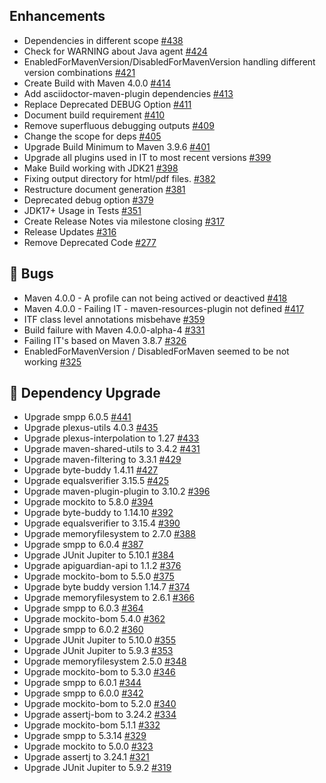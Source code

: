## Enhancements

- Dependencies in different scope [#438](https://github.com/khmarbaise/maven-it-extension/issues/438)
- Check for WARNING about Java agent [#424](https://github.com/khmarbaise/maven-it-extension/issues/424)
- EnabledForMavenVersion/DisabledForMavenVersion handling different version combinations [#421](https://github.com/khmarbaise/maven-it-extension/issues/421)
- Create Build with Maven 4.0.0 [#414](https://github.com/khmarbaise/maven-it-extension/issues/414)
- Add asciidoctor-maven-plugin dependencies [#413](https://github.com/khmarbaise/maven-it-extension/issues/413)
- Replace Deprecated DEBUG Option [#411](https://github.com/khmarbaise/maven-it-extension/issues/411)
- Document build requirement [#410](https://github.com/khmarbaise/maven-it-extension/issues/410)
- Remove superfluous debugging outputs [#409](https://github.com/khmarbaise/maven-it-extension/issues/409)
- Change the scope for deps [#405](https://github.com/khmarbaise/maven-it-extension/issues/405)
- Upgrade Build Minimum to Maven 3.9.6 [#401](https://github.com/khmarbaise/maven-it-extension/issues/401)
- Upgrade all plugins used in IT to most recent versions [#399](https://github.com/khmarbaise/maven-it-extension/issues/399)
- Make Build working with JDK21 [#398](https://github.com/khmarbaise/maven-it-extension/issues/398)
- Fixing output directory for html/pdf files. [#382](https://github.com/khmarbaise/maven-it-extension/issues/382)
- Restructure document generation [#381](https://github.com/khmarbaise/maven-it-extension/issues/381)
- Deprecated debug option [#379](https://github.com/khmarbaise/maven-it-extension/issues/379)
- JDK17+ Usage in Tests [#351](https://github.com/khmarbaise/maven-it-extension/issues/351)
- Create Release Notes via milestone closing [#317](https://github.com/khmarbaise/maven-it-extension/issues/317)
- Release Updates [#316](https://github.com/khmarbaise/maven-it-extension/issues/316)
- Remove Deprecated Code [#277](https://github.com/khmarbaise/maven-it-extension/issues/277)

## :lady_beetle: Bugs

- Maven 4.0.0 - A profile can not being actived or deactived  [#418](https://github.com/khmarbaise/maven-it-extension/issues/418)
- Maven 4.0.0 - Failing IT - maven-resources-plugin not defined [#417](https://github.com/khmarbaise/maven-it-extension/issues/417)
- ITF class level annotations misbehave [#359](https://github.com/khmarbaise/maven-it-extension/issues/359)
- Build failure with Maven 4.0.0-alpha-4 [#331](https://github.com/khmarbaise/maven-it-extension/issues/331)
- Failing IT's based on Maven 3.8.7 [#326](https://github.com/khmarbaise/maven-it-extension/issues/326)
- EnabledForMavenVersion / DisabledForMaven seemed to be not working [#325](https://github.com/khmarbaise/maven-it-extension/issues/325)

## :hammer: Dependency Upgrade

- Upgrade smpp 6.0.5 [#441](https://github.com/khmarbaise/maven-it-extension/issues/441)
- Upgrade plexus-utils 4.0.3 [#435](https://github.com/khmarbaise/maven-it-extension/issues/435)
- Upgrade plexus-interpolation to 1.27 [#433](https://github.com/khmarbaise/maven-it-extension/issues/433)
- Upgrade maven-shared-utils to 3.4.2 [#431](https://github.com/khmarbaise/maven-it-extension/issues/431)
- Upgrade maven-filtering to 3.3.1 [#429](https://github.com/khmarbaise/maven-it-extension/issues/429)
- Upgrade byte-buddy 1.4.11 [#427](https://github.com/khmarbaise/maven-it-extension/issues/427)
- Upgrade equalsverifier 3.15.5 [#425](https://github.com/khmarbaise/maven-it-extension/issues/425)
- Upgrade maven-plugin-plugin to 3.10.2 [#396](https://github.com/khmarbaise/maven-it-extension/issues/396)
- Upgrade mockito to 5.8.0 [#394](https://github.com/khmarbaise/maven-it-extension/issues/394)
- Upgrade byte-buddy to 1.14.10 [#392](https://github.com/khmarbaise/maven-it-extension/issues/392)
- Upgrade equalsverifier to 3.15.4 [#390](https://github.com/khmarbaise/maven-it-extension/issues/390)
- Upgrade memoryfilesystem to 2.7.0 [#388](https://github.com/khmarbaise/maven-it-extension/issues/388)
- Upgrade smpp to 6.0.4 [#387](https://github.com/khmarbaise/maven-it-extension/issues/387)
- Upgrade JUnit Jupiter to 5.10.1 [#384](https://github.com/khmarbaise/maven-it-extension/issues/384)
- Upgrade apiguardian-api to 1.1.2 [#376](https://github.com/khmarbaise/maven-it-extension/issues/376)
- Upgrade mockito-bom to 5.5.0 [#375](https://github.com/khmarbaise/maven-it-extension/issues/375)
- Upgrade byte buddy version 1.14.7 [#374](https://github.com/khmarbaise/maven-it-extension/issues/374)
- Upgrade memoryfilesystem to 2.6.1 [#366](https://github.com/khmarbaise/maven-it-extension/issues/366)
- Upgrade smpp to 6.0.3 [#364](https://github.com/khmarbaise/maven-it-extension/issues/364)
- Upgrade mockito-bom 5.4.0 [#362](https://github.com/khmarbaise/maven-it-extension/issues/362)
- Upgrade smpp to 6.0.2 [#360](https://github.com/khmarbaise/maven-it-extension/issues/360)
- Upgrade JUnit Jupiter to 5.10.0 [#355](https://github.com/khmarbaise/maven-it-extension/issues/355)
- Upgrade JUnit Jupiter to 5.9.3 [#353](https://github.com/khmarbaise/maven-it-extension/issues/353)
- Upgrade memoryfilesystem 2.5.0 [#348](https://github.com/khmarbaise/maven-it-extension/issues/348)
- Upgrade mockito-bom to 5.3.0 [#346](https://github.com/khmarbaise/maven-it-extension/issues/346)
- Upgrade smpp to 6.0.1 [#344](https://github.com/khmarbaise/maven-it-extension/issues/344)
- Upgrade smpp to 6.0.0 [#342](https://github.com/khmarbaise/maven-it-extension/issues/342)
- Upgrade mockito-bom to 5.2.0 [#340](https://github.com/khmarbaise/maven-it-extension/issues/340)
- Upgrade assertj-bom to 3.24.2 [#334](https://github.com/khmarbaise/maven-it-extension/issues/334)
- Upgrade mockito-bom 5.1.1 [#332](https://github.com/khmarbaise/maven-it-extension/issues/332)
- Upgrade smpp to 5.3.14 [#329](https://github.com/khmarbaise/maven-it-extension/issues/329)
- Upgrade mockito to 5.0.0 [#323](https://github.com/khmarbaise/maven-it-extension/issues/323)
- Upgrade assertj to 3.24.1 [#321](https://github.com/khmarbaise/maven-it-extension/issues/321)
- Upgrade JUnit Jupiter to 5.9.2 [#319](https://github.com/khmarbaise/maven-it-extension/issues/319)
